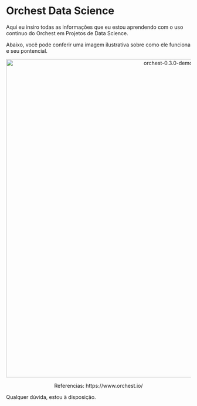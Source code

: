 # Orchest Data Science

Aqui eu insiro todas as informações que eu estou aprendendo com o uso contínuo do Orchest em Projetos de Data Science.

Abaixo, você pode conferir uma imagem ilustrativa sobre como ele funciona e seu pontencial.

<p align="center">
<a target="_blank" href="https://vimeo.com/589879082"><img src="https://user-images.githubusercontent.com/1309307/111806797-a2c10300-88d2-11eb-9f21-bf1544f95b34.gif" width="868px" alt="orchest-0.3.0-demo" /></a/></p>
<p align="center">
Referencias: https://www.orchest.io/

Qualquer dúvida, estou à disposição.

  

